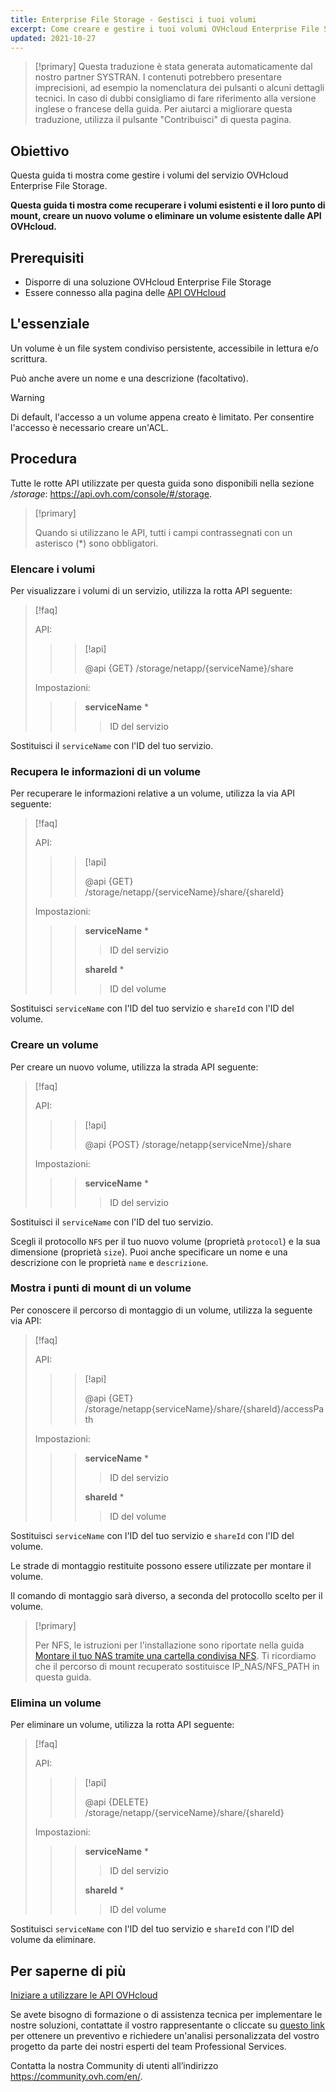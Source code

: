 ```yaml
---
title: Enterprise File Storage - Gestisci i tuoi volumi
excerpt: Come creare e gestire i tuoi volumi OVHcloud Enterprise File Storage utilizzando le API OVHcloud
updated: 2021-10-27
---
```


> [!primary]
> Questa traduzione è stata generata automaticamente dal nostro partner SYSTRAN. I contenuti potrebbero presentare imprecisioni, ad esempio la nomenclatura dei pulsanti o alcuni dettagli tecnici. In caso di dubbi consigliamo di fare riferimento alla versione inglese o francese della guida. Per aiutarci a migliorare questa traduzione, utilizza il pulsante "Contribuisci" di questa pagina.
>


## Obiettivo

Questa guida ti mostra come gestire i volumi del servizio OVHcloud Enterprise File Storage.

**Questa guida ti mostra come recuperare i volumi esistenti e il loro punto di mount, creare un nuovo volume o eliminare un volume esistente dalle API OVHcloud.**

## Prerequisiti

- Disporre di una soluzione OVHcloud Enterprise File Storage
- Essere connesso alla pagina delle [API OVHcloud](https://api.ovh.com/)

## L'essenziale

Un volume è un file system condiviso persistente, accessibile in lettura e/o scrittura.

Può anche avere un nome e una descrizione (facoltativo).

> [!warning]
>
> Di default, l'accesso a un volume appena creato è limitato. Per consentire l'accesso è necessario creare un'ACL.
>

## Procedura

Tutte le rotte API utilizzate per questa guida sono disponibili nella sezione */storage*: <https://api.ovh.com/console/#/storage>.

> [!primary]
>
> Quando si utilizzano le API, tutti i campi contrassegnati con un asterisco (\*) sono obbligatori.
>

### Elencare i volumi

Per visualizzare i volumi di un servizio, utilizza la rotta API seguente:

> [!faq]
>
> API:
>
>> > [!api]
>> >
>> > @api {GET} /storage/netapp/{serviceName}/share
>> >
>>
>
> Impostazioni:
>
>> > **serviceName** *
>> >
>> >> ID del servizio
>> >
>

Sostituisci il `serviceName` con l'ID del tuo servizio.

### Recupera le informazioni di un volume

Per recuperare le informazioni relative a un volume, utilizza la via API seguente:

> [!faq]
>
> API:
>
>> > [!api]
>> >
>> > @api {GET} /storage/netapp/{serviceName}/share/{shareId}
>> >
>>
>
> Impostazioni:
>
>> > **serviceName** *
>> >
>> >> ID del servizio
>> >
>> > **shareId** *
>> >
>> >> ID del volume
>

Sostituisci `serviceName` con l'ID del tuo servizio e `shareId` con l'ID del volume.

### Creare un volume

Per creare un nuovo volume, utilizza la strada API seguente:

> [!faq]
>
> API:
>
>> > [!api]
>> >
>> > @api {POST} /storage/netapp{serviceNme}/share
>> >
>>
>
> Impostazioni:
>
>> > **serviceName** *
>> >
>> >> ID del servizio
>> >
>

Sostituisci il `serviceName` con l'ID del tuo servizio.

Scegli il protocollo `NFS` per il tuo nuovo volume (proprietà `protocol`) e la sua dimensione (proprietà `size`).
Puoi anche specificare un nome e una descrizione con le proprietà `name` e `descrizione`.

### Mostra i punti di mount di un volume

Per conoscere il percorso di montaggio di un volume, utilizza la seguente via API:

> [!faq]
>
> API:
>
>> > [!api]
>> >
>> > @api {GET} /storage/netapp{serviceName}/share/{shareId}/accessPath
>> >
>>
>
> Impostazioni:
>
>> > **serviceName** *
>> >
>> >> ID del servizio
>> >
>> > **shareId** *
>> >
>> >> ID del volume
>

Sostituisci `serviceName` con l'ID del tuo servizio e `shareId` con l'ID del volume.

Le strade di montaggio restituite possono essere utilizzate per montare il volume.

Il comando di montaggio sarà diverso, a seconda del protocollo scelto per il volume.  

> [!primary]
>
> Per NFS, le istruzioni per l'installazione sono riportate nella guida [Montare il tuo NAS tramite una cartella condivisa NFS](/pages/storage_and_backup/file_storage/ha_nas/nas_nfs).
> Ti ricordiamo che il percorso di mount recuperato sostituisce IP_NAS/NFS_PATH in questa guida.
>  

### Elimina un volume

Per eliminare un volume, utilizza la rotta API seguente:  

> [!faq]
>
> API:
>
>> > [!api]
>> >
>> > @api {DELETE} /storage/netapp/{serviceName}/share/{shareId}
>> >
>>
>
> Impostazioni:
>
>> > **serviceName** *
>> >
>> >> ID del servizio
>> >
>> > **shareId** *
>> >
>> >> ID del volume
>

Sostituisci `serviceName` con l'ID del tuo servizio e `shareId` con l'ID del volume da eliminare.

## Per saperne di più

[Iniziare a utilizzare le API OVHcloud](/pages/manage_and_operate/api/first-steps)

Se avete bisogno di formazione o di assistenza tecnica per implementare le nostre soluzioni, contattate il vostro rappresentante o cliccate su [questo link](https://www.ovhcloud.com/it/professional-services/) per ottenere un preventivo e richiedere un'analisi personalizzata del vostro progetto da parte dei nostri esperti del team Professional Services.

Contatta la nostra Community di utenti all’indirizzo <https://community.ovh.com/en/>.
